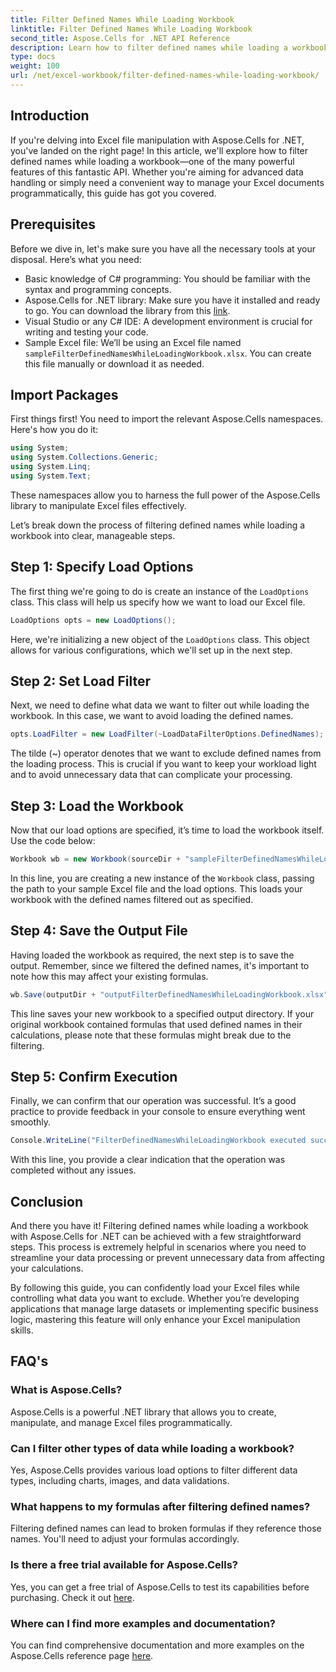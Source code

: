 ```yaml
---
title: Filter Defined Names While Loading Workbook
linktitle: Filter Defined Names While Loading Workbook
second_title: Aspose.Cells for .NET API Reference
description: Learn how to filter defined names while loading a workbook with Aspose.Cells for .NET in this comprehensive guide.
type: docs
weight: 100
url: /net/excel-workbook/filter-defined-names-while-loading-workbook/
---
```

## Introduction

If you're delving into Excel file manipulation with Aspose.Cells for .NET, you've landed on the right page! In this article, we'll explore how to filter defined names while loading a workbook—one of the many powerful features of this fantastic API. Whether you're aiming for advanced data handling or simply need a convenient way to manage your Excel documents programmatically, this guide has got you covered.

## Prerequisites

Before we dive in, let's make sure you have all the necessary tools at your disposal. Here’s what you need:

- Basic knowledge of C# programming: You should be familiar with the syntax and programming concepts.
- Aspose.Cells for .NET library: Make sure you have it installed and ready to go. You can download the library from this [link](https://releases.aspose.com/cells/net/).
- Visual Studio or any C# IDE: A development environment is crucial for writing and testing your code.
- Sample Excel file: We’ll be using an Excel file named `sampleFilterDefinedNamesWhileLoadingWorkbook.xlsx`. You can create this file manually or download it as needed.

## Import Packages

First things first! You need to import the relevant Aspose.Cells namespaces. Here's how you do it:

```csharp
using System;
using System.Collections.Generic;
using System.Linq;
using System.Text;
```

These namespaces allow you to harness the full power of the Aspose.Cells library to manipulate Excel files effectively.

Let’s break down the process of filtering defined names while loading a workbook into clear, manageable steps.

## Step 1: Specify Load Options

The first thing we're going to do is create an instance of the `LoadOptions` class. This class will help us specify how we want to load our Excel file.

```csharp
LoadOptions opts = new LoadOptions();
```

Here, we're initializing a new object of the `LoadOptions` class. This object allows for various configurations, which we'll set up in the next step.

## Step 2: Set Load Filter

Next, we need to define what data we want to filter out while loading the workbook. In this case, we want to avoid loading the defined names.

```csharp
opts.LoadFilter = new LoadFilter(~LoadDataFilterOptions.DefinedNames);
```

The tilde (~) operator denotes that we want to exclude defined names from the loading process. This is crucial if you want to keep your workload light and to avoid unnecessary data that can complicate your processing.

## Step 3: Load the Workbook

Now that our load options are specified, it’s time to load the workbook itself. Use the code below:

```csharp
Workbook wb = new Workbook(sourceDir + "sampleFilterDefinedNamesWhileLoadingWorkbook.xlsx", opts);
```

In this line, you are creating a new instance of the `Workbook` class, passing the path to your sample Excel file and the load options. This loads your workbook with the defined names filtered out as specified.

## Step 4: Save the Output File

Having loaded the workbook as required, the next step is to save the output. Remember, since we filtered the defined names, it's important to note how this may affect your existing formulas.

```csharp
wb.Save(outputDir + "outputFilterDefinedNamesWhileLoadingWorkbook.xlsx");
```

This line saves your new workbook to a specified output directory. If your original workbook contained formulas that used defined names in their calculations, please note that these formulas might break due to the filtering.

## Step 5: Confirm Execution

Finally, we can confirm that our operation was successful. It’s a good practice to provide feedback in your console to ensure everything went smoothly.

```csharp
Console.WriteLine("FilterDefinedNamesWhileLoadingWorkbook executed successfully.");
```

With this line, you provide a clear indication that the operation was completed without any issues.

## Conclusion

And there you have it! Filtering defined names while loading a workbook with Aspose.Cells for .NET can be achieved with a few straightforward steps. This process is extremely helpful in scenarios where you need to streamline your data processing or prevent unnecessary data from affecting your calculations.

By following this guide, you can confidently load your Excel files while controlling what data you want to exclude. Whether you’re developing applications that manage large datasets or implementing specific business logic, mastering this feature will only enhance your Excel manipulation skills.

## FAQ's

### What is Aspose.Cells?
Aspose.Cells is a powerful .NET library that allows you to create, manipulate, and manage Excel files programmatically.

### Can I filter other types of data while loading a workbook?
Yes, Aspose.Cells provides various load options to filter different data types, including charts, images, and data validations.

### What happens to my formulas after filtering defined names?
Filtering defined names can lead to broken formulas if they reference those names. You'll need to adjust your formulas accordingly.

### Is there a free trial available for Aspose.Cells?
Yes, you can get a free trial of Aspose.Cells to test its capabilities before purchasing. Check it out [here](https://releases.aspose.com/).

### Where can I find more examples and documentation?
You can find comprehensive documentation and more examples on the Aspose.Cells reference page [here](https://reference.aspose.com/cells/net/).
